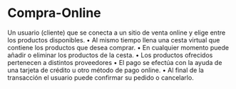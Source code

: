 # Compra-Online

Un usuario (cliente) que se conecta a un sitio de venta online y elige entre los productos disponibles.
    • Al mismo tiempo llena una cesta virtual que contiene los productos que desea comprar.
    • En cualquier momento puede añadir o eliminar los productos de la cesta.
    • Los productos ofrecidos pertenecen a distintos proveedores
    • El pago se efectúa con la ayuda de una tarjeta de crédito u otro método de pago online.
    • Al final de la transacción el usuario puede confirmar su pedido o cancelarlo.

